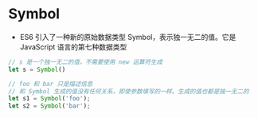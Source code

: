 <!--
 * @Author: x09898 coder_xujie@163.com
 * @Date: 2022-12-23 14:00:45
 * @LastEditors: x09898 coder_xujie@163.com
 * @FilePath: \HTML-CSS-Javascript-\JAVAScript+ES6\ES6\Symbol.md
 * @Description: 
-->
# Symbol

* ES6 引入了一种新的原始数据类型 Symbol，表示独一无二的值。它是 JavaScript 语言的第七种数据类型

```js
// s 是一个独一无二的值，不需要使用 new 运算符生成
let s = Symbol()

// foo 和 bar 只是描述信息
// 和 Symbol 生成的值没有任何关系，即使参数填写的一样。生成的值也都是独一无二的
let s1 = Symbol('foo');
let s2 = Symbol('bar');
```
